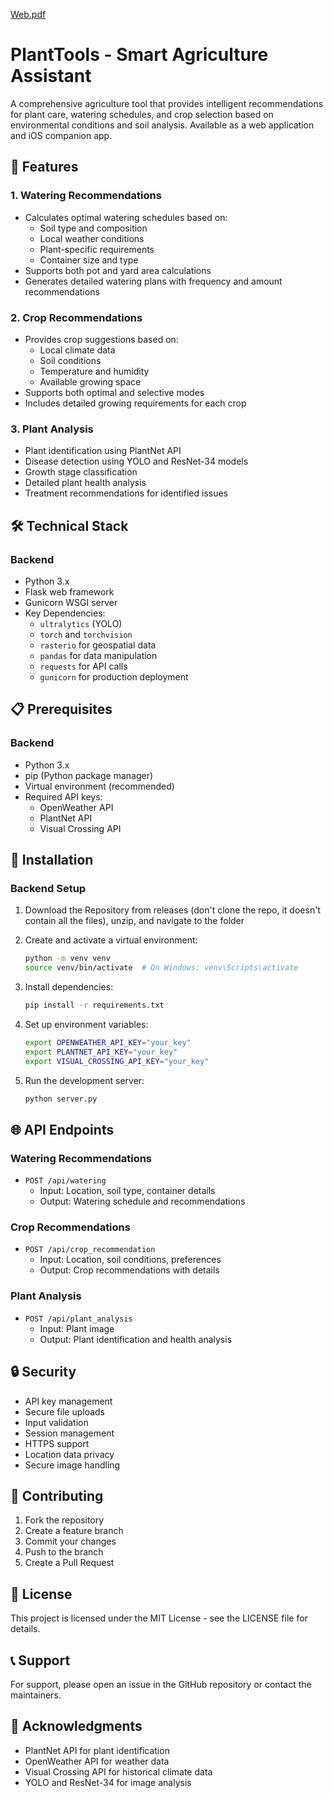 [Web.pdf](https://github.com/user-attachments/files/20664510/Web.pdf)
# PlantTools - Smart Agriculture Assistant

A comprehensive agriculture tool that provides intelligent recommendations for plant care, watering schedules, and crop selection based on environmental conditions and soil analysis. Available as a web application and iOS companion app.

## 🌟 Features

### 1. Watering Recommendations
- Calculates optimal watering schedules based on:
  - Soil type and composition
  - Local weather conditions
  - Plant-specific requirements
  - Container size and type
- Supports both pot and yard area calculations
- Generates detailed watering plans with frequency and amount recommendations

### 2. Crop Recommendations
- Provides crop suggestions based on:
  - Local climate data
  - Soil conditions
  - Temperature and humidity
  - Available growing space
- Supports both optimal and selective modes
- Includes detailed growing requirements for each crop

### 3. Plant Analysis
- Plant identification using PlantNet API
- Disease detection using YOLO and ResNet-34 models
- Growth stage classification
- Detailed plant health analysis
- Treatment recommendations for identified issues

## 🛠 Technical Stack

### Backend
- Python 3.x
- Flask web framework
- Gunicorn WSGI server
- Key Dependencies:
  - `ultralytics` (YOLO)
  - `torch` and `torchvision`
  - `rasterio` for geospatial data
  - `pandas` for data manipulation
  - `requests` for API calls
  - `gunicorn` for production deployment


## 📋 Prerequisites

### Backend
- Python 3.x
- pip (Python package manager)
- Virtual environment (recommended)
- Required API keys:
  - OpenWeather API
  - PlantNet API
  - Visual Crossing API

## 🚀 Installation

### Backend Setup
1. Download the Repository from releases (don't clone the repo, it doesn't contain all the files), unzip, and navigate to the folder

2. Create and activate a virtual environment:
   ```bash
   python -m venv venv
   source venv/bin/activate  # On Windows: venv\Scripts\activate
   ```

3. Install dependencies:
   ```bash
   pip install -r requirements.txt
   ```

4. Set up environment variables:
   ```bash
   export OPENWEATHER_API_KEY="your_key"
   export PLANTNET_API_KEY="your_key"
   export VISUAL_CROSSING_API_KEY="your_key"
   ```

5. Run the development server:
   ```bash
   python server.py
   ```
   
## 🌐 API Endpoints

### Watering Recommendations
- `POST /api/watering`
  - Input: Location, soil type, container details
  - Output: Watering schedule and recommendations

### Crop Recommendations
- `POST /api/crop_recommendation`
  - Input: Location, soil conditions, preferences
  - Output: Crop recommendations with details

### Plant Analysis
- `POST /api/plant_analysis`
  - Input: Plant image
  - Output: Plant identification and health analysis

## 🔒 Security

- API key management
- Secure file uploads
- Input validation
- Session management
- HTTPS support
- Location data privacy
- Secure image handling

## 🤝 Contributing

1. Fork the repository
2. Create a feature branch
3. Commit your changes
4. Push to the branch
5. Create a Pull Request

## 📄 License

This project is licensed under the MIT License - see the LICENSE file for details.

## 📞 Support

For support, please open an issue in the GitHub repository or contact the maintainers.

## 🙏 Acknowledgments

- PlantNet API for plant identification
- OpenWeather API for weather data
- Visual Crossing API for historical climate data
- YOLO and ResNet-34 for image analysis

